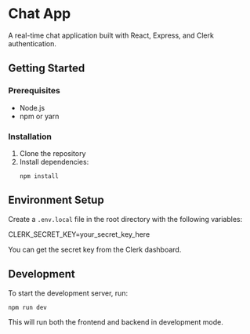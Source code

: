 # Chat App

A real-time chat application built with React, Express, and Clerk authentication.

## Getting Started

### Prerequisites
- Node.js
- npm or yarn

### Installation
1. Clone the repository
2. Install dependencies:
   ```
   npm install
   ```

## Environment Setup

Create a `.env.local` file in the root directory with the following variables:

CLERK_SECRET_KEY=your_secret_key_here

You can get the secret key from the Clerk dashboard.

## Development

To start the development server, run:

```
npm run dev
``` 

This will run both the frontend and backend in development mode.

